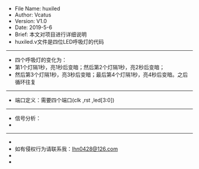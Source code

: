 
  * File Name: huxiled
  * Author: Vcatus
  * Version: V1.0
  * Date: 2019-5-6
  * Brief: 本文对项目进行详细说明
  * huxiled.v文件是四位LED呼吸灯的代码
  
  ******************************************************************************************************
  * 四个呼吸灯的变化为：
  * 第1个灯隔1秒，亮1秒后变暗；然后第2个灯隔1秒，亮2秒后变暗；
  * 然后第3个灯隔1秒，亮3秒后变暗；最后第4个灯隔1秒，亮4秒后变暗。之后循环往复
  ******************************************************************************************************
  
  * 端口定义：需要四个端口(clk ,rst ,led[3:0])
  ******************************************************************************************************
  
  * 信号分析：
  *
  
  
  
  ******************************************************************************************************
  *
  * 如有侵权行为请联系我：lhn0428@126.com
  *
  *
 
